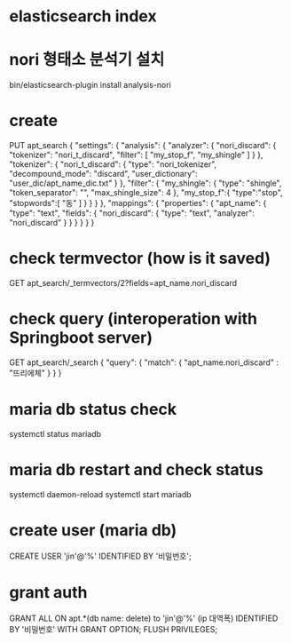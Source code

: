 # elasticsearch index

# nori 형태소 분석기 설치
bin/elasticsearch-plugin install analysis-nori

# create
PUT apt_search
{
  "settings": {
    "analysis": {
      "analyzer": {
        "nori_discard": {
          "tokenizer": "nori_t_discard",
          "filter": [
            "my_stop_f",
            "my_shingle"
          ]
        }
      },
      "tokenizer": {
        "nori_t_discard": {
          "type": "nori_tokenizer",
          "decompound_mode": "discard",
          "user_dictionary": "user_dic/apt_name_dic.txt"
        }
      },
       "filter": {
        "my_shingle": {
          "type": "shingle",
          "token_separator": "",
          "max_shingle_size": 4
        },
        "my_stop_f":{
          "type":"stop",
          "stopwords":[
            "동"
          ]
        }
      }
    }
  },
  "mappings": {
    "properties": {
      "apt_name": {
        "type": "text",
        "fields": {
          "nori_discard": {
            "type": "text",
            "analyzer": "nori_discard"
          }
        }
      }
    }
  }
}

# check termvector (how is it saved)

GET apt_search/_termvectors/2?fields=apt_name.nori_discard


# check query (interoperation with Springboot server)


GET apt_search/_search
{
  "query": {
    "match": {
      "apt_name.nori_discard" : "뜨리에체"
    }
  }
}

# maria db status check
systemctl status mariadb

# maria db restart and check status
systemctl daemon-reload
systemctl start mariadb


# create user (maria db)
CREATE USER 'jin'@'%' IDENTIFIED BY '비밀번호';

# grant auth
GRANT ALL ON apt.*(db name: delete) to 'jin'@'%' (ip 대역폭) IDENTIFIED BY '비밀번호' WITH GRANT OPTION;
FLUSH PRIVILEGES;

